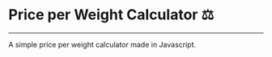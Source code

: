 # Price per Weight Calculator :balance_scale:
---
A simple price per weight calculator made in Javascript.
